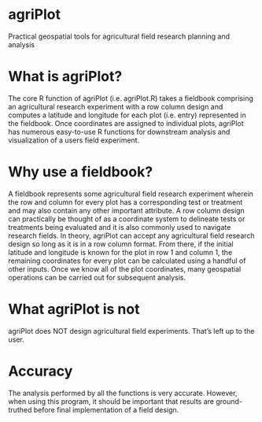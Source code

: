 # agriPlot
Practical geospatial tools for agricultural field research planning and analysis

# What is agriPlot? 
The core R function of agriPlot (i.e. agriPlot.R) takes a fieldbook comprising an agricultural research experiment with a row column design and computes a latitude and longitude for each plot (i.e. entry) represented in the fieldbook. Once coordinates are assigned to individual plots, agriPlot has numerous easy-to-use R functions for downstream analysis and visualization of a users field experiment.

# Why use a fieldbook? 
A fieldbook represents some agricultural field research experiment wherein the row and column for every plot has a corresponding test or treatment and may also contain any other important attribute. A row column design can practically be thought of as a coordinate system to delineate tests or treatments being evaluated and it is also commonly used to navigate research fields. In theory, agriPlot can accept any agricultural field research design so long as it is in a row column format. From there, if the initial latitude and longitude is known for the plot in row 1 and column 1, the remaining coordinates for every plot can be calculated using a handful of other inputs. Once we know all of the plot coordinates, many geospatial operations can be carried out for subsequent analysis. 

# What agriPlot is not
agriPlot does NOT design agricultural field experiments. That’s left up to the user. 

# Accuracy
The analysis performed by all the functions is very accurate. However, when using this program, it should be important that results are ground-truthed before final implementation of a field design. 
